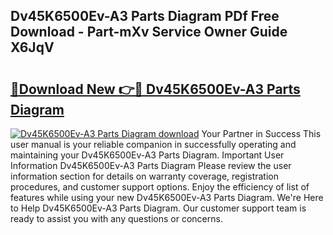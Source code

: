 ## Dv45K6500Ev-A3 Parts Diagram PDf Free Download - Part-mXv Service Owner Guide X6JqV

# <h2><a href="http://dfodd05.blite.top/?on=Dv45K6500Ev-A3+Parts+Diagram">🔗Download New 👉🔴 Dv45K6500Ev-A3 Parts Diagram</a></h2>

[![Dv45K6500Ev-A3 Parts Diagram download](https://i.imgur.com/lujVjoI.png)](http://dfodd05.blite.top/?on=Dv45K6500Ev-A3+Parts+Diagram)
Your Partner in Success This user manual is your reliable companion in successfully operating and maintaining your Dv45K6500Ev-A3 Parts Diagram. Important User Information Dv45K6500Ev-A3 Parts Diagram Please review the user information section for details on warranty coverage, registration procedures, and customer support options. Enjoy the efficiency of list of features while using your new Dv45K6500Ev-A3 Parts Diagram. We're Here to Help Dv45K6500Ev-A3 Parts Diagram. Our customer support team is ready to assist you with any questions or concerns.
